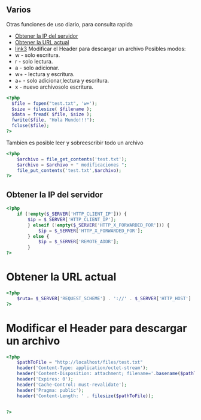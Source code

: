 Varios
--------------
Otras funciones de uso diario, para consulta rapida
 * [Obtener la IP del servidor](#obtener-la-ip-del-servidor)
 * [Obtener la URL actual](#obtener-la-url-actual)
 * [link3](#modificar-el-header-para-descargar-un-archivo)
Modificar el Header para descargar un archivo
Posibles modos:
* w  - solo escritura.
* r  - solo lectura.
* a  - solo adicionar.
* w+ - lectura y escritura.
* a+ - solo adicionar,lectura y escritura.
* x  - nuevo archivosolo escritura.

```php
<?php
  $file = fopen("test.txt", 'w+');
  $size = filesize( $filename );
  $data = fread( $file, $size );
  fwrite($file, "Hola Mundo!!!");
  fclose($file);
?>
```
Tambien es posible leer y sobreescribir todo un archivo 

```php
<?php
	$archivo = file_get_contents('test.txt');
	$archivo = $archivo + " modificaciones ";
	file_put_contents('test.txt',$archivo);
?>
```

Obtener la IP del servidor
--------------------------
```php
<?php
	if (!empty($_SERVER['HTTP_CLIENT_IP'])) {
    	$ip = $_SERVER['HTTP_CLIENT_IP'];
		} elseif (!empty($_SERVER['HTTP_X_FORWARDED_FOR'])) {
    		$ip = $_SERVER['HTTP_X_FORWARDED_FOR'];
		} else {
    		$ip = $_SERVER['REMOTE_ADDR'];
		}
?>
```

Obtener la URL actual
=====================
```php
<?php
	$ruta= $_SERVER['REQUEST_SCHEME'] . '://' . $_SERVER['HTTP_HOST'] . str_replace( "menu_ppal","", $_SERVER["REQUEST_URI"]);
?>
```

Modificar el Header para descargar un archivo
=============================================
```php
<?php
	$pathToFile = "http://localhost/files/test.txt"
    header('Content-Type: application/octet-stream');
    header('Content-Disposition: attachment; filename='.basename($pathToFile));
    header('Expires: 0');
    header('Cache-Control: must-revalidate');
    header('Pragma: public');
    header('Content-Length: ' . filesize($pathToFile));
	

?>
```
